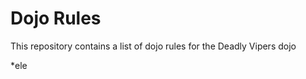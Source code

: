 Dojo Rules
==========

This repository contains a list of dojo rules for the Deadly Vipers dojo

*ele
